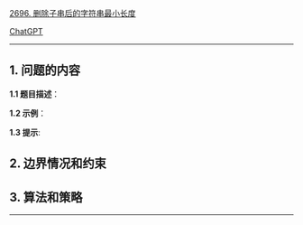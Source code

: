 [2696. 删除子串后的字符串最小长度](https://leetcode.cn/problems/minimum-string-length-after-removing-substrings)

[ChatGPT](chat.openai.com)

---

## 1. 问题的内容
**1.1 题目描述**：

**1.2 示例**：

**1.3 提示**:

## 2. 边界情况和约束


## 3. 算法和策略

---

